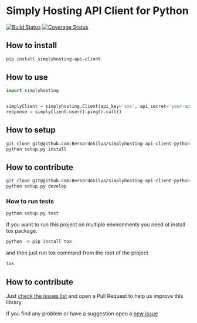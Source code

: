 # Simply Hosting API Client for Python

[![Build Status](https://travis-ci.org/BernardoSilva/simplyhosting-api-client-python.svg?branch=master)](https://travis-ci.org/BernardoSilva/simplyhosting-api-client-python) 
[![Coverage Status](https://coveralls.io/repos/github/BernardoSilva/simplyhosting-api-client-python/badge.svg)](https://coveralls.io/github/BernardoSilva/simplyhosting-api-client-python)

## How to install

```bash
pip install simplyhosting-api-client
```

## How to use

```python
import simplyhosting


simplyClient = simplyhosting.Client(api_key='xxx', api_secret='your-api-secret')
response = simplyClient.user().ping().call()
```

## How to setup

```bash
git clone git@github.com:BernardoSilva/simplyhosting-api-client-python.git
python setup.py install
```

## How to contribute


```bash
git clone git@github.com:BernardoSilva/simplyhosting-api-client-python.git
python setup.py develop
```

### How to run tests

```bash
python setup.py test
```

If you want to run this project on multiple environments you need ot install tox package.

```bash
python -m pip install tox
```

and then just run tox command from the root of the project

```bash
tox
```

## How to contribute

Just [check the issues list](https://github.com/BernardoSilva/simplyhosting-api-client-python/issues) and open a Pull Request to help us improve this library.

If you find any problem or have a suggestion open a [new issue](https://github.com/BernardoSilva/simplyhosting-api-client-python/issues/new)

